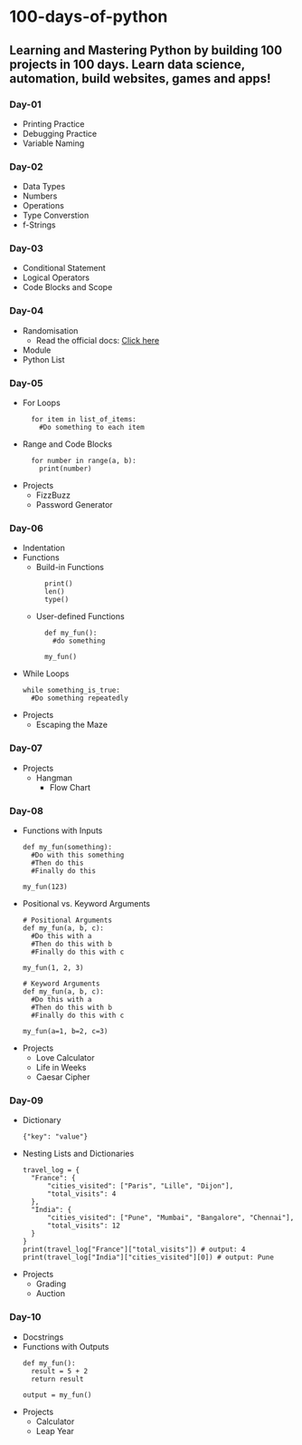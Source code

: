 # 100-days-of-python
## Learning and Mastering Python by building 100 projects in 100 days. Learn data science, automation, build websites, games and apps!
### Day-01
- Printing Practice
- Debugging Practice
- Variable Naming 

### Day-02
- Data Types
- Numbers
- Operations
- Type Converstion
- f-Strings

### Day-03
- Conditional Statement
- Logical Operators
- Code Blocks and Scope

### Day-04
- Randomisation
  - Read the official docs: [Click here](https://docs.python.org/3/library/random.html)
- Module
- Python List

### Day-05
- For Loops
  ```
    for item in list_of_items:
      #Do something to each item
  ```
- Range and Code Blocks
  ```
    for number in range(a, b):
      print(number)
  ```
- Projects
  - FizzBuzz
  - Password Generator

### Day-06
- Indentation
- Functions
  - Build-in Functions
    ``` 
      print()
      len()
      type()
    ```
  - User-defined Functions
    ```
      def my_fun():
        #do something
    
      my_fun()
    ```
- While Loops
  ```
  while something_is_true:
    #Do something repeatedly
  ```
- Projects
  - Escaping the Maze 

### Day-07
- Projects
  - Hangman 
    - Flow Chart

### Day-08
- Functions with Inputs
  ```
  def my_fun(something):
    #Do with this something
    #Then do this
    #Finally do this
  
  my_fun(123)
  ```
- Positional vs. Keyword Arguments
  ``` 
  # Positional Arguments
  def my_fun(a, b, c):
    #Do this with a
    #Then do this with b
    #Finally do this with c
  
  my_fun(1, 2, 3)
  ```
  ```
  # Keyword Arguments
  def my_fun(a, b, c):
    #Do this with a
    #Then do this with b
    #Finally do this with c
  
  my_fun(a=1, b=2, c=3) 
  ```
- Projects
  - Love Calculator
  - Life in Weeks
  - Caesar Cipher

### Day-09
- Dictionary
  ```
  {"key": "value"}
  ```
- Nesting Lists and Dictionaries
  ```
  travel_log = {
    "France": {
        "cities_visited": ["Paris", "Lille", "Dijon"],
        "total_visits": 4
    },
    "India": {
        "cities_visited": ["Pune", "Mumbai", "Bangalore", "Chennai"],
        "total_visits": 12
    }
  }
  print(travel_log["France"]["total_visits"]) # output: 4
  print(travel_log["India"]["cities_visited"][0]) # output: Pune
  ```
- Projects
  - Grading 
  - Auction

### Day-10
- Docstrings
- Functions with Outputs
  ``` 
  def my_fun():
    result = 5 + 2
    return result
  
  output = my_fun()
  ```
- Projects
  - Calculator
  - Leap Year